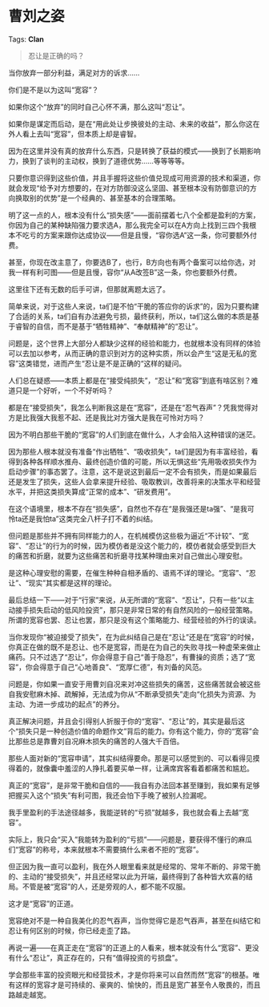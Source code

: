 # 曹刘之姿

Tags: **Clan**

> 忍让是正确的吗？



当你放弃一部分利益，满足对方的诉求……

你们是不是以为这叫“宽容”？

如果你这个“放弃”的同时自己心怀不满，那么这叫“忍让”。

如果你是谋定而后动，是在“用此处让步换彼处的主动、未来的收益”，那么你这在外人看上去叫“宽容”，但本质上却是睿智。

因为在这里并没有真的放弃什么东西，只是转换了获益的模式——换到了长期影响力，换到了谈判的主动权，换到了道德优势……等等等等。

只要你意识得到这些价值，并且手握将这些价值兑现成可用资源的技术和渠道，你就会发现“给予对方想要的，在对方防御没这么坚固、甚至根本没有防御意识的方向换取别的优势”是一个经典的、甚至基本的合理策略。

明了这一点的人，根本没有什么“损失感”——面前摆着七八个全都是盈利的方案，你因为自己的某种缺陷强力要求选A，那么我完全可以在A方向上找到三四个我根本不吃亏的方案来跟你达成协议——但是且慢，“容你选A”这一条，你可要额外付费。

甚至，你现在改主意了，你要选B了，也行，B方向也有两个备案可以给你选，对我一样有利可图——但是且慢，容你“从A改签B”这一条，你也要额外付费。

这里往下还有无数的后手可讲，但那就离题太远了。

简单来说，对于这些人来说，ta们是不怕“干脆的答应你的诉求”的，因为只要构建了合适的关系，ta们自有办法避免亏损，最终获利，所以，ta们这么做的本质是基于睿智的自信，而不是基于“牺牲精神”、“奉献精神”的“忍让”。

问题是，这个世界上大部分人都缺少这样的经验和能力，也就根本没有同样的体验可以去加以参考，从而正确的意识到对方的这种实质，所以会产生“这是无私的宽容”这类错觉，进而产生“忍让是不是正确的“这样的疑问。

人们总在疑惑——本质上都是在“接受纯损失”，“忍让”和“宽容”到底有啥区别？难道只是一个好听，一个不好听吗？

都是在“接受损失”，我怎么判断我这是在“宽容”，还是在“忍气吞声”？凭我觉得对方是比我强大我惹不起、还是我比对方强大是我在可怜对方吗？

因为不明白那些干脆的“宽容”的人们到底在做什么，人才会陷入这种错误的迷茫。

因为那些人根本就没有准备“作出牺牲”、“吸收损失”，ta们是因为有丰富经验，看得到各种各样顺水推舟、最终创造价值的可能，所以无惧这些“先用吸收损失作为启动步骤”的事态罢了。注意，这不是说这到最后一定不会有损失，而是如果最后还是发生了损失，这些人会拿来提升经验、吸取教训，改善将来的决策水平和经营水平，并把这类损失算成“正常的成本”、“研发费用”。

在这个语境里，根本不存在“损失感”，自然也不存在“是我强还是ta强”、“是我可怜ta还是我怕ta”这类完全八杆子打不着的纠结。

  


但问题是那些并不拥有同样能力的人，在机械模仿这些极为逼近“不计较”、“宽容”、“忍让”的行为的时候，因为模仿者是没这个能力的，模仿者就会感受到巨大的痛苦和折磨，就要为这些痛苦和折磨寻找某种理由来对自己做出心理安慰。

是这种心理安慰的需要，在催生种种自相矛盾的、语焉不详的理论。“宽容”、“忍让”、“现实”其实都是这样的理论。

最后总结一下——对于“行家”来说，从无所谓的“宽容”、“忍让”，只有一些“以主动接手损失启动的低风险投资”，那只是非常日常的有自然风险的一般经营策略。所谓的宽容也罢、忍让也罢，那只是没有这个策略能力、经营经验的外行的误读。

当你发现你“被迫接受了损失”，在为此纠结自己是在“忍让”还是在“宽容”的时候，你真正在做的既不是忍让、也不是宽容，而是在为自己的失败寻找一种虚荣来做止痛药。只不过选了“忍让”，你会得意于自己“善于隐忍”，有曹操的资质；选了“宽容”，你会得意于自己“心地善良”、“宽厚仁德”，有刘备的风范。

问题是，你如果一直安于用曹刘自况来对冲这些损失的痛苦，这些痛苦就会被这些自我安慰麻木掉、疏解掉，无法成为你从“不断承受损失”走向“化损失为资源、为主动、为进一步成功的起点”的养分。

真正解决问题，并且会引得别人折服于你的“宽容”、“忍让”的，其实是最后这个“损失只是一种创造价值的命题作文”背后的能力。你有这个能力，你的“宽容”会比那些总是靠曹刘自况麻木损失的痛苦的人强大千百倍。

那些人面对新的“宽容申请”，其实纠结得要命。那是可以感觉到的、可以看得见摸得着的，就像囊中羞涩的人挣扎着要买单一样，让满席宾客看着都痛苦和尴尬。

真正的“宽容”，是非常干脆和自信的——我自有办法回本甚至赚到，我如果有足够把握买入这个“损失”有利可图，我还会怕下手晚了被别人捡漏呢。

我手里盈利的手法途径越多，我能逆转的“亏损”就越多，我也就会看上去越“宽容”。

实际上，我只会“买入”我能转为盈利的“亏损”——问题是，要获得不懂行的麻瓜们“宽容”的称号，本来就根本不需要搞什么来者不拒的“宽容”。

但正因为我一直可以盈利，我在外人眼里看来就是经常的、常年不断的、非常干脆的、主动的“接受损失”，并且还经常以此为开端，最终得到了各种皆大欢喜的结局。不管是被“宽容”的人，还是旁观的人，都不能不叹服。

这才是“宽容”的正道。

宽容绝对不是一种自我美化的忍气吞声，当你觉得它是忍气吞声，甚至在纠结它和忍让有何区别的时候，你已经走歪了路。

再说一遍——在真正走在“宽容”的正道上的人看来，根本就没有什么“宽容”、更没有什么“忍让”，真正存在的，只有“值得投资的亏损盘”。

学会那些丰富的投资眼光和经营技术，才是你将来可以自然而然“宽容”的根基。唯有这样的宽容才是可持续的、豪爽的、愉快的，而且是宽广甚至令人敬畏的，而且路越走越宽。



